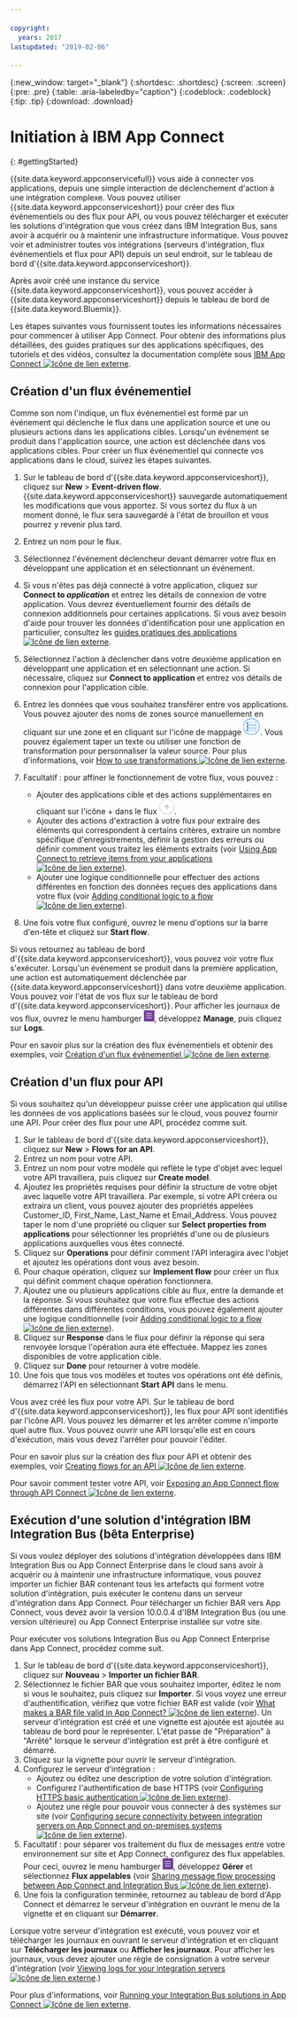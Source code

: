 ```yaml
---

copyright:
  years: 2017
lastupdated: "2019-02-06"

---
```


{:new_window: target="_blank"}
{:shortdesc: .shortdesc}
{:screen: .screen}
{:pre: .pre}
{:table: .aria-labeledby="caption"}
{:codeblock: .codeblock}
{:tip: .tip} 
{:download: .download}


# Initiation à IBM App Connect
{: #gettingStarted}

{{site.data.keyword.appconservicefull}} vous aide à connecter vos applications, depuis une simple interaction de déclenchement d'action à une intégration complexe. Vous pouvez utiliser {{site.data.keyword.appconserviceshort}} pour créer des flux événementiels ou des flux pour API, ou vous pouvez télécharger et exécuter les solutions d'intégration que vous créez dans IBM Integration Bus, sans avoir à acquérir ou à maintenir une infrastructure informatique. Vous pouvez voir et administrer toutes vos intégrations (serveurs d'intégration, flux événementiels et flux pour API) depuis un seul endroit, sur le tableau de bord d'{{site.data.keyword.appconserviceshort}}. 

Après avoir créé une instance du service {{site.data.keyword.appconserviceshort}}, vous pouvez accéder à {{site.data.keyword.appconserviceshort}} depuis le tableau de bord de {{site.data.keyword.Bluemix}}.

Les étapes suivantes vous fournissent toutes les informations nécessaires pour commencer à utiliser App Connect. Pour obtenir des informations plus détaillées, des guides pratiques sur des applications spécifiques, des tutoriels et des vidéos, consultez la documentation complète sous [IBM App Connect ![Icône de lien externe](../../icons/launch-glyph.svg "Icône de lien externe")](https://developer.ibm.com/integration/docs/app-connect/).

## Création d'un flux événementiel

Comme son nom l'indique, un flux événementiel est formé par un événement qui déclenche le flux dans une application source et une ou plusieurs actions dans les applications cibles. Lorsqu'un événement se produit dans l'application source, une action est déclenchée dans vos applications cibles. Pour créer un flux événementiel qui connecte vos applications dans le cloud, suivez les étapes suivantes.
1.  Sur le tableau de bord d'{{site.data.keyword.appconserviceshort}}, cliquez sur **New** > **Event-driven flow**.
    {{site.data.keyword.appconserviceshort}} sauvegarde automatiquement les modifications que vous apportez. Si vous sortez du flux à un moment donné, le flux sera sauvegardé à l'état de brouillon et vous pourrez y revenir plus tard.
1.  Entrez un nom pour le flux.
1.  Sélectionnez l'événement déclencheur devant démarrer votre flux en développant une application et en sélectionnant un événement.
1.  Si vous n'êtes pas déjà connecté à votre application, cliquez sur **Connect to _application_** et entrez les détails de connexion de votre application.
    Vous devrez éventuellement fournir des détails de connexion additionnels pour certaines applications. Si vous avez besoin d'aide pour trouver les données d'identification pour une application en particulier, consultez les [guides pratiques des applications ![Icône de lien externe](../../icons/launch-glyph.svg "Icône de lien externe")](https://developer.ibm.com/integration/docs/app-connect/how-to-guides-for-apps/).
1.  Sélectionnez l'action à déclencher dans votre deuxième application en développant une application et en sélectionnant une action.
    Si nécessaire, cliquez sur **Connect to application** et entrez vos détails de connexion pour l'application cible.
1. Entrez les données que vous souhaitez transférer entre vos applications.
    Vous pouvez ajouter des noms de zones source manuellement en cliquant sur une zone et en cliquant sur l'icône de mappage ![Icône de mappage](/images/MappingIcon.jpg). Vous pouvez également taper un texte ou utiliser une fonction de transformation pour personnaliser la valeur source. Pour plus d'informations, voir [How to use transformations ![Icône de lien externe](../../icons/launch-glyph.svg "Icône de lien externe")](https://developer.ibm.com/integration/docs/app-connect/faq/#faq_transforms).
1. Facultatif : pour affiner le fonctionnement de votre flux, vous pouvez :
    * Ajouter des applications cible et des actions supplémentaires en cliquant sur l'icône + dans le flux ![Icône Ajouter une application](/images/AddApp.jpg).
    * Ajouter des actions d'extraction à votre flux pour extraire des éléments qui correspondent à certains critères, extraire un nombre spécifique d'enregistrements, définir la gestion des erreurs ou définir comment vous traitez les éléments extraits (voir [Using App Connect to retrieve items from your applications ![Icône de lien externe](../../icons/launch-glyph.svg "Icône de lien externe")](https://developer.ibm.com/integration/docs/app-connect/tutorials-for-ibm-app-connect/using-ibm-app-connect-retrieve-items-applications/)).
    * Ajouter une logique conditionnelle pour effectuer des actions différentes en fonction des données reçues des applications dans votre flux (voir [Adding conditional logic to a flow ![Icône de lien externe](../../icons/launch-glyph.svg "Icône de lien externe")](https://developer.ibm.com/integration/docs/app-connect/tutorials-for-ibm-app-connect/adding-conditional-logic-flow/)).

1. Une fois votre flux configuré, ouvrez le menu d'options sur la barre d'en-tête et cliquez sur **Start flow**.

Si vous retournez au tableau de bord d'{{site.data.keyword.appconserviceshort}}, vous pouvez voir votre flux s'exécuter. Lorsqu'un événement se produit dans la première application, une action est automatiquement déclenchée par {{site.data.keyword.appconserviceshort}} dans votre deuxième application. Vous pouvez voir l'état de vos flux sur le tableau de bord d'{{site.data.keyword.appconserviceshort}}. Pour afficher les journaux de vos flux, ouvrez le menu hamburger ![Icône du menu hamburger](/images/HamburgerMenuSm.jpg), développez **Manage**, puis cliquez sur **Logs**.

Pour en savoir plus sur la création des flux événementiels et obtenir des exemples, voir [Création d'un flux événementiel ![Icône de lien externe](../../icons/launch-glyph.svg "Icône de lien externe")](https://developer.ibm.com/integration/docs/app-connect/tutorials-for-ibm-app-connect/creating-event-driven-flow/).

## Création d'un flux pour API

Si vous souhaitez qu'un développeur puisse créer une application qui utilise les données de vos applications basées sur le cloud, vous pouvez fournir une API. Pour créer des flux pour une API, procédez comme suit.
1. Sur le tableau de bord d'{{site.data.keyword.appconserviceshort}}, cliquez sur **New** > **Flows for an API**.
1. Entrez un nom pour votre API.
1. Entrez un nom pour votre modèle qui reflète le type d'objet avec lequel votre API travaillera, puis cliquez sur **Create model**.
1. Ajoutez les propriétés requises pour définir la structure de votre objet avec laquelle votre API travaillera.
    Par exemple, si votre API créera ou extraira un client, vous pouvez ajouter des propriétés appelées Customer_ID, First_Name, Last_Name et Email_Address. Vous pouvez taper le nom d'une propriété ou cliquer sur **Select properties from applications** pour sélectionner les propriétés d'une ou de plusieurs applications auxquelles vous êtes connecté.
1. Cliquez sur **Operations** pour définir comment l'API interagira avec l'objet et ajoutez les opérations dont vous avez besoin. 
1. Pour chaque opération, cliquez sur **Implement flow** pour créer un flux qui définit comment chaque opération fonctionnera. 
1. Ajoutez une ou plusieurs applications cible au flux, entre la demande et la réponse.
    Si vous souhaitez que votre flux effectue des actions différentes dans différentes conditions, vous pouvez également ajouter une logique conditionnelle (voir [Adding conditional logic to a flow ![Icône de lien externe](../../icons/launch-glyph.svg "Icône de lien externe")](https://developer.ibm.com/integration/docs/app-connect/tutorials-for-ibm-app-connect/adding-conditional-logic-flow/)).
1. Cliquez sur **Response** dans le flux pour définir la réponse qui sera renvoyée lorsque l'opération aura été effectuée. Mappez les zones disponibles de votre application cible. 
1. Cliquez sur **Done** pour retourner à votre modèle.
1. Une fois que tous vos modèles et toutes vos opérations ont été définis, démarrez l'API en sélectionnant **Start API** dans le menu. 

Vous avez créé les flux pour votre API. Sur le tableau de bord d'{{site.data.keyword.appconserviceshort}}, les flux pour API sont identifiés par l'icône API. Vous pouvez les démarrer et les arrêter comme n'importe quel autre flux. Vous pouvez ouvrir une API lorsqu'elle est en cours d'exécution, mais vous devez l'arrêter pour pouvoir l'éditer.

Pour en savoir plus sur la création des flux pour API et obtenir des exemples, voir [Creating flows for an API  ![Icône de lien externe](../../icons/launch-glyph.svg "Icône de lien externe")](https://developer.ibm.com/integration/docs/app-connect/tutorials-for-ibm-app-connect/creating-flows-api/).

Pour savoir comment tester votre API, voir [Exposing an App Connect flow through API Connect ![Icône de lien externe](../../icons/launch-glyph.svg "Icône de lien externe")](https://developer.ibm.com/integration/blog/2017/08/29/exposing-app-connect-flow-api-connect/).


## Exécution d'une solution d'intégration IBM Integration Bus (bêta Enterprise)

Si vous voulez déployer des solutions d'intégration développées dans IBM Integration Bus ou App Connect Enterprise dans le cloud sans avoir à acquérir ou à maintenir une infrastructure informatique, vous pouvez importer un fichier BAR contenant tous les artefacts qui forment votre solution d'intégration, puis exécuter le contenu dans un serveur d'intégration dans App Connect. Pour télécharger un fichier BAR vers App Connect, vous devez avoir la version 10.0.0.4 d'IBM Integration Bus (ou une version ultérieure) ou App Connect Enterprise installée sur votre site. 

Pour exécuter vos solutions Integration Bus ou App Connect Enterprise dans App Connect, procédez comme suit.
1. Sur le tableau de bord d'{{site.data.keyword.appconserviceshort}}, cliquez sur **Nouveau** > **Importer un fichier BAR**.
1. Sélectionnez le fichier BAR que vous souhaitez importer, éditez le nom si vous le souhaitez, puis cliquez sur **Importer**.
    Si vous voyez une erreur d'authentification, vérifiez que votre fichier BAR est valide (voir [What makes a BAR file valid in App Connect? ![Icône de lien externe](../../icons/launch-glyph.svg "Icône de lien externe")](https://developer.ibm.com/integration/docs/app-connect/tutorials-for-ibm-app-connect/running-your-ibm-integration-bus-solutions-in-ibm-app-connect-enterprise-beta-plan/what-makes-a-bar-file-valid-for-app-connect-app-connect-enterprise-beta)).
    Un serveur d'intégration est créé et une vignette est ajoutée est ajoutée au tableau de bord pour le représenter. L'état passe de "Préparation" à "Arrêté" lorsque le serveur d'intégration est prêt à être configuré et démarré. 
1. Cliquez sur la vignette pour ouvrir le serveur d'intégration.
1. Configurez le serveur d'intégration :
    * Ajoutez ou éditez une description de votre solution d'intégration.
    * Configurez l'authentification de base HTTPS (voir [Configuring HTTPS basic authentication ![Icône de lien externe](../../icons/launch-glyph.svg "Icône de lien externe")](https://developer.ibm.com/integration/docs/app-connect/tutorials-for-ibm-app-connect/running-your-ibm-integration-bus-solutions-in-ibm-app-connect-enterprise-beta-plan/configuring-https-basic-authentication-app-connect-enterprise-beta)).
    * Ajoutez une règle pour pouvoir vous connecter à des systèmes sur site (voir [Configuring secure connectivity between integration servers on App Connect and on-premises systems ![Icône de lien externe](../../icons/launch-glyph.svg "Icône de lien externe")](https://developer.ibm.com/integration/docs/app-connect/tutorials-for-ibm-app-connect/running-your-ibm-integration-bus-solutions-in-ibm-app-connect-enterprise-beta-plan/configuring-secure-connectivity-between-integration-servers-on-app-connect-and-on-premises-systems-app-connect-enterprise-beta)).
1. Facultatif : pour séparer vos traitement du flux de messages entre votre environnement sur site et App Connect, configurez des flux appelables. Pour ceci, ouvrez le menu hamburger ![Icône du menu hamburger](/images/HamburgerMenuSm.jpg), développez **Gérer** et sélectionnez **Flux appelables** (voir [Sharing message flow processing between App Connect and Integration Bus ![Icône de lien externe](../../icons/launch-glyph.svg "Icône de lien externe")](https://developer.ibm.com/integration/docs/app-connect/tutorials-for-ibm-app-connect/running-your-ibm-integration-bus-solutions-in-ibm-app-connect-enterprise-beta-plan/sharing-message-flow-processing-between-app-connect-and-integration-bus-app-connect-enterprise-beta)).
1. Une fois la configuration terminée, retournez au tableau de bord d'App Connect et démarrez le serveur d'intégration en ouvrant le menu de la vignette et en cliquant sur **Démarrer**.

Lorsque votre serveur d'intégration est exécuté, vous pouvez voir et télécharger les journaux en ouvrant le serveur d'intégration et en cliquant sur **Télécharger les journaux** ou **Afficher les journaux**. Pour afficher les journaux, vous devez ajouter une règle de consignation à votre serveur d'intégration (voir [Viewing logs for your integration servers ![Icône de lien externe](../../icons/launch-glyph.svg "Icône de lien externe")](https://developer.ibm.com/integration/docs/app-connect/tutorials-for-ibm-app-connect/running-your-ibm-integration-bus-solutions-in-ibm-app-connect-enterprise-beta-plan/viewing-logs-for-your-integration-servers-in-app-connect-enterprise-beta).)

Pour plus d'informations, voir [Running your Integration Bus solutions in App Connect ![Icône de lien externe](../../icons/launch-glyph.svg "Icône de lien externe")](https://developer.ibm.com/integration/docs/app-connect/tutorials-for-ibm-app-connect/running-your-ibm-integration-bus-solutions-in-ibm-app-connect-enterprise-beta-plan).
